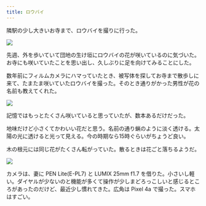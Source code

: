 ```yaml
---
title: ロウバイ
---
```


隣駅の少し大きいお寺まで、ロウバイを撮りに行った。

![](/images/20210207-wintersweet-1.jpg)

先週、外を歩いていて団地の生け垣にロウバイの花が咲いているのに気づいた。お寺にも咲いていたことを思い出し、久しぶりに足を向けてみることにした。

数年前にフィルムカメラにハマっていたとき、被写体を探してお寺まで散歩しに来て、たまたま咲いていたロウバイを撮った。そのとき通りがかった男性が花の名前も教えてくれた。

![](/images/20210207-wintersweet-2.jpg)

記憶ではもっとたくさん咲いていると思っていたが、数本あるだけだった。

地味だけど小さくてかわいい花だと思う。名前の通り蝋のように淡く透ける。太陽の光に透けると光って見える。今の時期なら15時ぐらいがちょうど良い。

木の根元には同じ花がたくさん転がっていた。散るときは花ごと落ちるようだ。

![](/images/20210207-wintersweet-3.jpg)

カメラは、妻に PEN Lite(E-PL7) と LUMIX 25mm f1.7 を借りた。小さいし軽い。ダイヤルが少ないのと機能が多くて操作が少しまどろっこしいと感じるところがあったのだけど、最近少し慣れてきた。広角は Pixel 4a で撮った。スマホはすごい。
